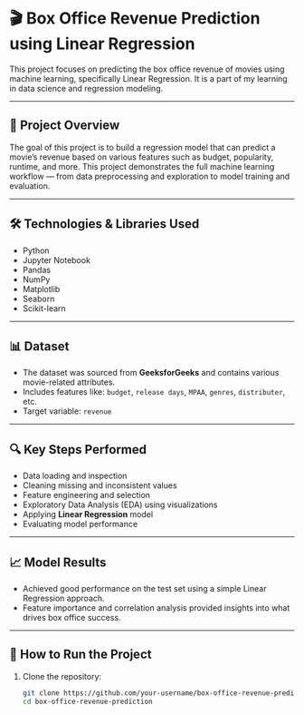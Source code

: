 # 🎬 Box Office Revenue Prediction using Linear Regression

This project focuses on predicting the box office revenue of movies using machine learning, specifically Linear Regression. It is a part of my learning in data science and regression modeling.

---

## 📂 Project Overview

The goal of this project is to build a regression model that can predict a movie’s revenue based on various features such as budget, popularity, runtime, and more. This project demonstrates the full machine learning workflow — from data preprocessing and exploration to model training and evaluation.

---

## 🛠️ Technologies & Libraries Used

- Python
- Jupyter Notebook
- Pandas
- NumPy
- Matplotlib
- Seaborn
- Scikit-learn

---

## 📊 Dataset

- The dataset was sourced from **GeeksforGeeks** and contains various movie-related attributes.
- Includes features like: `budget`, `release days`, `MPAA`, `genres`, `distributer`, etc.
- Target variable: `revenue`

---

## 🔍 Key Steps Performed

- Data loading and inspection
- Cleaning missing and inconsistent values
- Feature engineering and selection
- Exploratory Data Analysis (EDA) using visualizations
- Applying **Linear Regression** model
- Evaluating model performance

---

## 📈 Model Results

- Achieved good performance on the test set using a simple Linear Regression approach.
- Feature importance and correlation analysis provided insights into what drives box office success.

---

## 🚀 How to Run the Project

1. Clone the repository:
   ```bash
   git clone https://github.com/your-username/box-office-revenue-prediction.git
   cd box-office-revenue-prediction
